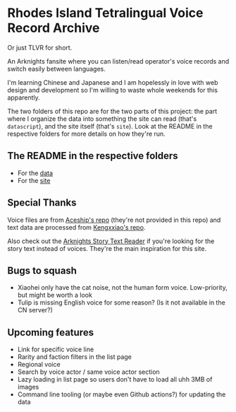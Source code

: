 # Rhodes Island Tetralingual Voice Record Archive
Or just TLVR for short.

An Arknights fansite where you can listen/read operator's voice records and switch easily between languages.

I'm learning Chinese and Japanese and I am hopelessly in love with web design and development so I'm willing to waste whole weekends for this apparently.

The two folders of this repo are for the two parts of this project: the part where I organize the data into something the site can read (that's `datascript`), and the site itself (that's `site`). Look at the README in the respective folders for more details on how they're run. 

## The README in the respective folders
- For the [data](datascript/README.md)
- For the [site](site/README.md)

## Special Thanks
Voice files are from [Aceship's repo](https://github.com/Aceship/Arknight-voices) (they're not provided in this repo) and text data are processed from [Kengxxiao's repo](https://github.com/Kengxxiao/ArknightsGameData).  

Also check out the [Arknights Story Text Reader](https://github.com/050644zf/ArknightsStoryTextReader) if you're looking for the story text instead of voices. They're the main inspiration for this site.

## Bugs to squash
- Xiaohei only have the cat noise, not the human form voice. Low-priority, but might be worth a look
- Tulip is missing English voice for some reason? (Is it not available in the CN server?)

## Upcoming features
- Link for specific voice line
- Rarity and faction filters in the list page
- Regional voice
- Search by voice actor / same voice actor section
- Lazy loading in list page so users don't have to load all uhh 3MB of images
- Command line tooling (or maybe even Github actions?) for updating the data